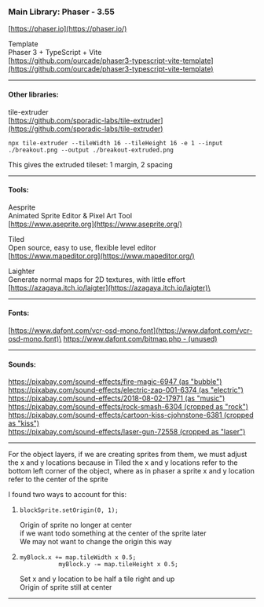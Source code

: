 ### Main Library: Phaser - 3.55

[https://phaser.io](https://phaser.io/)

Template\
Phaser 3 + TypeScript + Vite\
[https://github.com/ourcade/phaser3-typescript-vite-template](https://github.com/ourcade/phaser3-typescript-vite-template)

---

#### Other libraries:

tile-extruder\
[https://github.com/sporadic-labs/tile-extruder](https://github.com/sporadic-labs/tile-extruder)

<pre><code>npx tile-extruder --tileWidth 16 --tileHeight 16 -e 1 --input ./breakout.png --output ./breakout-extruded.png</pre></code>

This gives the extruded tileset: 1 margin, 2 spacing

---

#### Tools:

Aesprite\
Animated Sprite Editor & Pixel Art Tool\
[https://www.aseprite.org](https://www.aseprite.org/)

Tiled\
Open source, easy to use, flexible level editor\
[https://www.mapeditor.org](https://www.mapeditor.org/)

Laighter\
Generate normal maps for 2D textures, with little effort\
[https://azagaya.itch.io/laigter](https://azagaya.itch.io/laigter)\

---

#### Fonts:

[https://www.dafont.com/vcr-osd-mono.font](https://www.dafont.com/vcr-osd-mono.font)\
[https://www.dafont.com/bitmap.php - (unused)](https://www.dafont.com/bitmap.php)

---

#### Sounds:

[https://pixabay.com/sound-effects/fire-magic-6947 (as "bubble")](https://pixabay.com/sound-effects/fire-magic-6947/)\
[https://pixabay.com/sound-effects/electric-zap-001-6374 (as "electric")](https://pixabay.com/sound-effects/electric-zap-001-6374/)\
[https://pixabay.com/sound-effects/2018-08-02-17971 (as "music")](https://pixabay.com/sound-effects/2018-08-02-17971/)\
[https://pixabay.com/sound-effects/rock-smash-6304 (cropped as "rock")](https://pixabay.com/sound-effects/rock-smash-6304/)\
[https://pixabay.com/sound-effects/cartoon-kiss-cjohnstone-6381 (cropped as "kiss")](https://pixabay.com/sound-effects/cartoon-kiss-cjohnstone-6381/)\
[https://pixabay.com/sound-effects/laser-gun-72558 (cropped as "laser")](https://pixabay.com/sound-effects/laser-gun-72558/)

---

For the object layers, if we are creating sprites from them, we must adjust the x and y locations because in Tiled the x and y locations refer to the bottom left corner of the object, where as in phaser a sprite x and y location refer to the center of the sprite

I found two ways to account for this:

1.  <pre><code>blockSprite.setOrigin(0, 1);</pre></code>

    Origin of sprite no longer at center\
    if we want todo something at the center of the sprite later\
    We may not want to change the origin this way

2.  <pre><code>myBlock.x += map.tileWidth x 0.5;
               myBlock.y -= map.tileHeight x 0.5;</pre></code>
    Set x and y location to be half a tile right and up\
    Origin of sprite still at center

---
